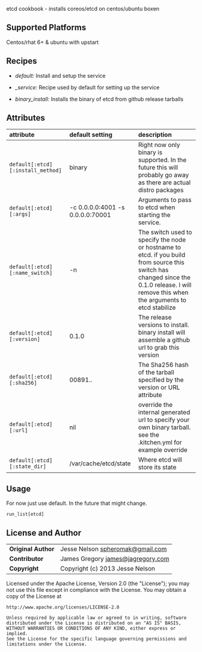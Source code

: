etcd cookbook - installs coreos/etcd on centos/ubuntu boxen

## Supported Platforms
Centos/rhat 6+ & ubuntu with upstart

## Recipes
* *default:* Install and setup the service

* *_service:* Recipe used by default for setting up the service

* *binary_install:* Installs the binary of etcd from github release tarballs

## Attributes

| attribute | default setting | description | 
|:---------------------------------|:---------------|:-----------------------------------------|
|`default[:etcd][:install_method]`| binary | Right now only binary is supported. In the future this will probably go away as there are actual distro packages |
|`default[:etcd][:args]`|  -c 0.0.0.0:4001 -s 0.0.0.0:70001 | Arguments to pass to etcd when starting the service. |
|`default[:etcd][:name_switch]`| -n | The switch used to specify the node or hostname to etcd. if you build from source this switch has changed since the 0.1.0 release. I will remove this when the arguments to etcd stabilize|
|`default[:etcd][:version]` | 0.1.0 | The release versions to install. binary install will assemble a github url to grab this version |
|`default[:etcd][:sha256]` | 00891.. | The Sha256 hash of the tarball specified by the version or URL attribute| 
|`default[:etcd][:url]` | nil |override the internal generated url to specify your own binary tarball. see the .kitchen.yml for example override |
|`default[:etcd][:state_dir]` | /var/cache/etcd/state | Where etcd will store its state | 



## Usage 
For now just use default. In the future that might change.

````
run_list[etcd]
````

## License and Author

|                      |                                          |
|:---------------------|:-----------------------------------------|
| **Original Author**  | Jesse Nelson <spheromak@gmail.com>       |
| **Contributor**      | James Gregory <james@jagregory.com>      |
| **Copyright**        | Copyright (c) 2013 Jesse Nelson          |

Licensed under the Apache License, Version 2.0 (the "License");
you may not use this file except in compliance with the License.
You may obtain a copy of the License at

    http://www.apache.org/licenses/LICENSE-2.0

    Unless required by applicable law or agreed to in writing, software
    distributed under the License is distributed on an "AS IS" BASIS,
    WITHOUT WARRANTIES OR CONDITIONS OF ANY KIND, either express or implied.
    See the License for the specific language governing permissions and
    limitations under the License.
